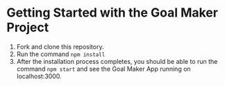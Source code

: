 # Getting Started with the Goal Maker Project

1. Fork and clone this repository.
2. Run the command `npm install`
3. After the installation process completes, you should be able to run the command `npm start` and see the Goal Maker App running on localhost:3000.
